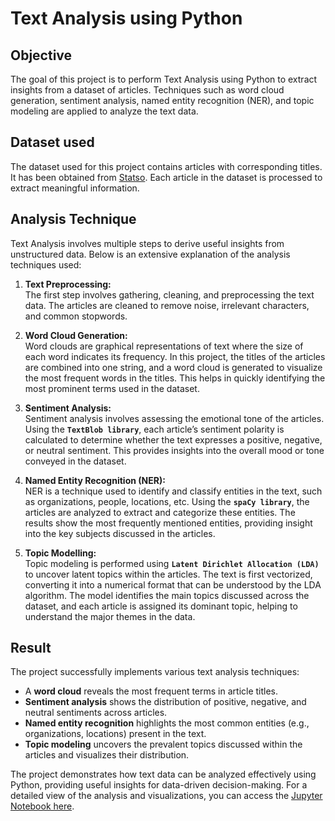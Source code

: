 # Text Analysis using Python

## Objective
The goal of this project is to perform Text Analysis using Python to extract insights from a dataset of articles. Techniques such as word cloud generation, sentiment analysis, named entity recognition (NER), and topic modeling are applied to analyze the text data.

## Dataset used
The dataset used for this project contains articles with corresponding titles. It has been obtained from [Statso](https://statso.io/text-analysis-case-study/). Each article in the dataset is processed to extract meaningful information.

## Analysis Technique

Text Analysis involves multiple steps to derive useful insights from unstructured data. Below is an extensive explanation of the analysis techniques used:

1. **Text Preprocessing:**  
   The first step involves gathering, cleaning, and preprocessing the text data. The articles are cleaned to remove noise, irrelevant characters, and common stopwords.

2. **Word Cloud Generation:**  
   Word clouds are graphical representations of text where the size of each word indicates its frequency. In this project, the titles of the articles are combined into one string, and a word cloud is generated to visualize the most frequent words in the titles. This helps in quickly identifying the most prominent terms used in the dataset.

3. **Sentiment Analysis:**  
   Sentiment analysis involves assessing the emotional tone of the articles. Using the **`TextBlob library`**, each article’s sentiment polarity is calculated to determine whether the text expresses a positive, negative, or neutral sentiment. This provides insights into the overall mood or tone conveyed in the dataset.

4. **Named Entity Recognition (NER):**  
   NER is a technique used to identify and classify entities in the text, such as organizations, people, locations, etc. Using the **`spaCy library`**, the articles are analyzed to extract and categorize these entities. The results show the most frequently mentioned entities, providing insight into the key subjects discussed in the articles.

5. **Topic Modelling:**  
   Topic modeling is performed using **`Latent Dirichlet Allocation (LDA)`** to uncover latent topics within the articles. The text is first vectorized, converting it into a numerical format that can be understood by the LDA algorithm. The model identifies the main topics discussed across the dataset, and each article is assigned its dominant topic, helping to understand the major themes in the data.

## Result
The project successfully implements various text analysis techniques:
- A **word cloud** reveals the most frequent terms in article titles.
- **Sentiment analysis** shows the distribution of positive, negative, and neutral sentiments across articles.
- **Named entity recognition** highlights the most common entities (e.g., organizations, locations) present in the text.
- **Topic modeling** uncovers the prevalent topics discussed within the articles and visualizes their distribution.

The project demonstrates how text data can be analyzed effectively using Python, providing useful insights for data-driven decision-making. For a detailed view of the analysis and visualizations, you can access the [Jupyter Notebook here](https://nbviewer.org/gist/rijul007/7027a58fac35e282dec09f7320946fd9).